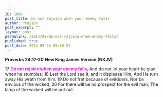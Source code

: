 ```yaml
---
---
ID: 1860
post_title: Do not rejoice when your enemy falls
author: Praison
post_excerpt: ""
layout: post
permalink: /2014/09/do-not-rejoice-when-enemy-falls/
published: true
post_date: 2014-09-24 09:16:57
---
```

<strong>Proverbs 24:17-20</strong>
<strong> New King James Version (NKJV)</strong>

17 <span style="color: #ff00ff;"><strong>Do not rejoice when your enemy falls</strong></span>,
And do not let your heart be glad when he stumbles;
18 Lest the Lord see it, and it displease Him,
And He turn away His wrath from him.
19 Do not fret because of evildoers,
Nor be envious of the wicked;
20 For there will be no prospect for the evil man;
The lamp of the wicked will be put out.